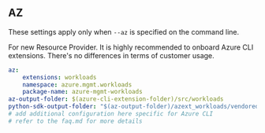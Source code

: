 ## AZ

These settings apply only when `--az` is specified on the command line.

For new Resource Provider. It is highly recommended to onboard Azure CLI extensions. There's no differences in terms of customer usage. 

``` yaml $(az) && $(target-mode) != 'core'
az:
    extensions: workloads
    namespace: azure.mgmt.workloads
    package-name: azure-mgmt-workloads
az-output-folder: $(azure-cli-extension-folder)/src/workloads
python-sdk-output-folder: "$(az-output-folder)/azext_workloads/vendored_sdks/workloads"
# add additional configuration here specific for Azure CLI
# refer to the faq.md for more details
```